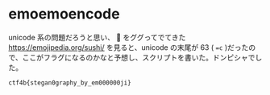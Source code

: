 # emoemoencode

unicode 系の問題だろうと思い、 🍣 をググってでてきた https://emojipedia.org/sushi/ を見ると、unicode の末尾が 63 ( `=c` )だったので、ここがフラグになるのかなと予想し、スクリプトを書いた。ドンピシャでした。

`ctf4b{stegan0graphy_by_em000000ji}`